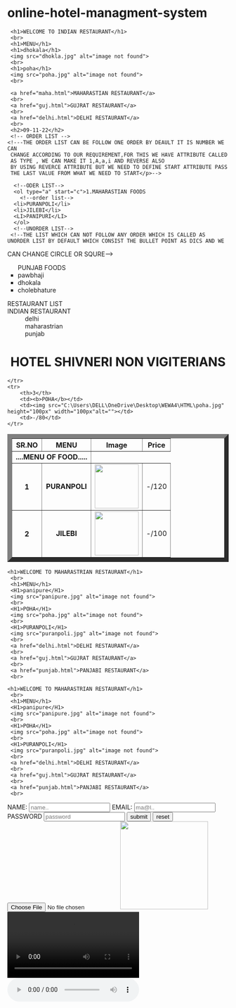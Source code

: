 # online-hotel-managment-system
<!DOCTYPE html>
<html lang="en">
<head>
    <meta charset="UTF-8">
    <meta http-equiv="X-UA-Compatible" content="IE=edge">
    <meta name="viewport" content="width=device-width, initial-scale=1.0">
    <title>Document</title>
</head>
<body>
 	
     <h1>WELCOME TO INDIAN RESTAURANT</h1>
	 <br>
	 <h1>MENU</h1>
	 <h1>dhokala</h1>
	 <img src="dhokla.jpg" alt="image not found">
	 <br>
	 <h1>poha</h1>
	 <img src="poha.jpg" alt="image not found">
	 <br>
	 
     <a href="maha.html">MAHARASTIAN RESTAURANT</a>
	 <br>
	 <a href="guj.html">GUJRAT RESTAURANT</a>
	 <br>
     <a href="delhi.html">DELHI RESTAURANT</a>
	 <br> 
	 <h2>09-11-22</h2>
	 <!-- ORDER LIST -->
	<!---THE ORDER LIST CAN BE FOLLOW ONE ORDER BY DEAULT IT IS NUMBER WE CAN 
	 CHANGE ACCORDING TO OUR REQUIREMENT,FOR THIS WE HAVE ATTRIBUTE CALLED
	 AS TYPE , WE CAN MAKE IT 1,A,a,i AND REVERSE ALSO
	 BY USING REVERCE ATTRIBUTE BUT WE NEED TO DEFINE START ATTRIBUTE PASS
	 THE LAST VALUE FROM WHAT WE NEED TO START</p>-->
	  
	  <!--ODER LIST-->
	  <ol type="a" start="c">1.MAHARASTIAN FOODS
		<!--order list-->
	  <li>PURANPOLI</li>
	  <li>JILEBI</li>
	  <LI>PANIPURI</LI>
	  </ol>
	  <!--UNORDER LIST--> 
	 <!--THE LIST WHICH CAN NOT FOLLOW ANY ORDER WHICH IS CALLED AS
	UNORDER LIST BY DEFAULT WHICH CONSIST THE BULLET POINT AS DICS AND WE 
CAN CHANGE CIRCLE OR SQURE-->
<ul type="square">
	PUNJAB FOODS
	<li>pawbhaji</li>
	<li>dhokala</li>
	<li>cholebhature</li>
</ul>
<!--DESCRIPTIVE LIST-->
<dl>RESTAURANT LIST
	<dt>INDIAN RESTAURANT</dt>
	<!--data term-->
	<dd>delhi</dd>
	<dd>maharastrian</dd>
	<!--data defination-->
	<dd>punjab</dd>
</dl>
<!--<h3> super advance list</h3>
<ol> engineer equrments
	<li>soft engg</li>
	<ol type="a"
	<li>java fullstack
	    <ul> type="CIRCLE"
		  <li>core java</li>
		  <li>webtech</li>
		  <li>j2ee</li>
       </ul>
	</li>
</ol>-->
<h1><center>HOTEL SHIVNERI NON VIGITERIANS</center></h1>
 <table border="10px solid"  style="text-align:center;">
 <td colspan="2" align="center"><b>....MENU OF FOOD.....</b></td>
	<thead>
	    <tr>
			<th>SR.NO</th>
	    	<th>MENU</th>
		    <th>Image</th>
		    <th>Price</th>
		</tr>
	</thead>
<tbody>
	<tr>
		<th>1</th>
		<td><b>PURANPOLI</b></td>
		<td><img src="C:\Users\DELL\OneDrive\Desktop\WEWA4\HTML\puranpoli.jpg" height="100px" width="100px"alt=""></td>
		<td>-/120</td>
	</tr>
	<tr>
		<th>2</th>
		<td><b>JILEBI</b></td>
		<td><img src="C:\Users\DELL\OneDrive\Desktop\WEWA4\HTML\jilebi.jpg" height="100px" width="100px" alt=""></td>
		<Td>-/100</Td>

	</tr>
	<tr>
		<th>3</th>
		<td><b>POHA</b></td>
		<td><img src="C:\Users\DELL\OneDrive\Desktop\WEWA4\HTML\poha.jpg" height="100px" width="100px"alt=""></td>
		<td>-/80</td>
	</tr>
</tbody>
	
</table>
</body>
</html>
<!DOCTYPE html>
<html lang="en">
<head>
    <meta charset="UTF-8">
    <meta http-equiv="X-UA-Compatible" content="IE=edge">
    <meta name="viewport" content="width=device-width, initial-scale=1.0">
    <title>Document</title>
</head>
<body>

    <h1>WELCOME TO MAHARASTRIAN RESTAURANT</h1>
	 <br>
	 <h1>MENU</h1>
     <H1>panipure</H1>
	 <img src="panipure.jpg" alt="image not found">
	 <br>
     <H1>POHA</H1>
	 <img src="poha.jpg" alt="image not found">
	 <br>
     <H1>PURANPOLI</H1>
     <img src="puranpoli.jpg" alt="image not found">
	 <br>
	 <a href="delhi.html">DELHI RESTAURANT</a>
	 <br>
	 <a href="guj.html">GUJRAT RESTAURANT</a>
	 <br>
	 <a href="punjab.html">PANJABI RESTAURANT</a>
	 <br>
</body>
</html>
<!DOCTYPE html>
<html lang="en">
<head>
    <meta charset="UTF-8">
    <meta http-equiv="X-UA-Compatible" content="IE=edge">
    <meta name="viewport" content="width=device-width, initial-scale=1.0">
    <title>Document</title>
</head>
<body>

    <h1>WELCOME TO MAHARASTRIAN RESTAURANT</h1>
	 <br>
	 <h1>MENU</h1>
     <H1>panipure</H1>
	 <img src="panipure.jpg" alt="image not found">
	 <br>
     <H1>POHA</H1>
	 <img src="poha.jpg" alt="image not found">
	 <br>
     <H1>PURANPOLI</H1>
     <img src="puranpoli.jpg" alt="image not found">
	 <br>
	 <a href="delhi.html">DELHI RESTAURANT</a>
	 <br>
	 <a href="guj.html">GUJRAT RESTAURANT</a>
	 <br>
	 <a href="punjab.html">PANJABI RESTAURANT</a>
	 <br>
</body>
</html>
<!DOCTYPE html>
<html lang="en">
<head>
    <meta charset="UTF-8">
    <meta http-equiv="X-UA-Compatible" content="IE=edge">
    <meta name="viewport" content="width=device-width, initial-scale=1.0">
    <title>Document</title>
</head>
<body>
    <!-- <table border="1px solid">
        <thead>
        <tr>
            <th>SR NO</th>
            <th>NAME</th>
            <th>MARKS</th>
        </tr>
        </thead>
        <tbody>
        <tr>
            <td>1</td>
            <td>A</td>
            <td>60</td>
        </tr>
        <tr>
            <td>2</td>
            <td>B</td>
            <Td>77</Td>

        </tr>
        <tr>
            <td>3</td>
            <td>C</td>
            <td>80</td>
        </tr>
        </tbody>
        <tfoot>
       <tr>
            <td>TOTAL</td>
            <Td>=</Td>
            <Td>217</Td>
       </tr>
        </tfoot>-->

    </table>
    <table border="1px solid">
        <tr>
            <tr>
              <td colspan="3" align="center"><b><h1>RESUME</h1></b></td>
               <!--<td></td>-->
               <!--<td></td>-->
          </tr>
        <tr>
<td align="center"><img src="C:\Users\DELL\OneDrive\Desktop\WEWA4\HTML\DSC_1484 copy.jpg"alt=""height="150pxl"width="150pxl"></td>
             <td><b>objective</b></td>
             <td>
                 <p>
                  "to leverage my academic background,<br>analytical and organizational skillsin <br> obtaining a "
                   position that helps me learn<br>,grow and contribute to the success of <br>organizations."
                 </p>
            </td>
    
        </tr>
        <tr>
            <tr>
                <td rowspan="3">
                    <ul>
                        <li><b>Name</b>=Ashwini kapse</li>
                        <li><b>DOB</b>=05-01-2022</li>
                        <li><b>CONT</b>=9678891207</li>
                        <li><b>Email</b>=ashwinikapse447@gmail.com</li>
                    </ul>

                </td>
        
        <td>
           <b>skill</b></ul>
            <td>
            
               <ul>
                 <li>SQL</li>
                 <li>JAVA STACK</li>
                 <li>WEBTECH</li>
              </ul>

            </td>
        <tr>
            
         <!--<td></td>-->
         <!--<td></td>-->
        
        </tr>
        
         <td colspan="2" align="center"><b>Academic Ditails</b>
         <table border="1px solide" align="center"></td>
        
        <tr>
           <td><b>Course<b></td>
           <td><b>Board</b></td>
           <td><b>percentage</b></td>
           <td><b>YOP</b></td>
        </tr>
        <tr>
            <td>10<sup>th</sup></td>
            <td>MAHARASTRA</td>
            <td>69.89</td>
            <TD>2016</TD>
        </tr>
        <tr>
            <td>12<sup>th</sup></td>
            <td>MAHARASTRA</td>
            <td>58.79</td>
            <td>2019</td>
        </tr>
        <tr>
            
            <td>Dregree</td>
            <td>BAMU</td>
            <td>78.69</td>
            <td>2022</td>
        </tr>
    </table>
</tr>
</table>
    <!-- <table border="1px solid">
        <thead>
        <tr>
    
            <th colspan="3">SCORECARD</th>
            <th>2</th>
            <th>3</th>
        </tr>
    
       
        <tr>
            <th>SR.NO</th>
            <th>PLAYER NAME</th>
            <th>Run</th>

        </tr>
        <tr>
            <td>1</td>
            <td>rohit sharma</td>
            <td>19</td>
            
        </tr>
        <tr>
            <td>2</td>

            <td>kl rahul</td>
            <td>15</td>
            
           
        </tr>
            <td>3</td>
            <td>virat kohali</td>
            <td>28</td>
        </tr> 
        
        </tbody>
        

    </table>
    <table border="1px solid">
        <thead>
        <tr>
    
         <th colspan="3">SCORECARD</th>
         <th>2</th>
         <th>3</th>                         
        </tr>
        <tr>
            <th>SR.NO</th>
            <th>PLAYER NAME</th>
            <th>Run</th>

        </tr>
        <tr>
            <td>1</td>
            <td>rohit sharma</td>
            <td>19</td>
            
        </tr>
        <tr>
            <td>2</td>

            <td>kl rahul</td>
            <td>15</td>
            
           
        </tr>
            <td>3</td>
            <td>virat kohali</td>
            <td>28</td>
        </tr> 
        
        </tbody>
        

    </table>-->
    

</body>
</html>
<!DOCTYPE html>
<html lang="en">
<head>
    <meta charset="UTF-8">
    <meta http-equiv="X-UA-Compatible" content="IE=edge">
    <meta name="viewport" content="width=device-width, initial-scale=1.0">
    <title>Document</title>
</head>
<body>
    <form action="">
        <table bo
        rder="1px solid" >
            <tr>
                <th colspan="2">EMPLOYEE FORM</th>
                <!--<td>2</td>-->
            </tr>
            <tr>
                <td><label for="">NAME:</label></td>
                <td><input type="text" name="" id="" placeholder="name.."></td>
            </tr>
            <tr>
                <td><label for="">EMAIL:</label></td>
                <td><input type="email" name="" id="" placeholder="ma@l.."></td>
            </tr>
            <tr>
                <td><label for="">PASSWORD</label></td>
                <td><input type="password" placeholder="password" required></td>
            </tr>
            <tr>
                <td><input type="submit" value="submit"></td>
                <td><input type="reset" value="reset"></td>
            </tr>
           <tr><input type="file" name="" id="" accept=".png,.html,.jpg"></tr>
           </table>
    </form>
</body>
</html>
<!DOCTYPE html>
<html lang="en">

<head>
    <meta charset="UTF-8">
    <meta http-equiv="X-UA-Compatible" content="IE=edge">
    <meta name="viewport" content="width=device-width, initial-scale=1.0">
    <title>Document</title>
</head>

<body>
    <!--IMAGE TAGS-->
    <img src="https://tse1.mm.bing.net/th?id=OIP.1YM53mG10H_U25iPjop83QHaEo&pid=Api&rs=1&c=1&qlt=95&w=196&h=122" alt=""
        height="200px" width="200px">
    <!--VIDEO TAGS-->
    <video src="https://player.vimeo.com/external/389695713.sd.mp4?s=542708436e813d41b42372465f09df5972271b44&
profile_id=164&oauth2_token_id=57447761" controls type="video/mp4" height="" width="">
    </video>
    <!--AUDIO TAGS-->
    <audio src="Nain Ta Heere(PagalWorld.com.se).mp3" controls type="audio/mp3">

  <iframe src=" https://www.google.com/maps/embed?pb=!1m18!1m12!1m3!1d121059.04360433725!2d73.79292685256993!3d18.52460355342981!2m3!1f0!2f0!3f0!3m2!1i1024!2i768!4f13.1!3m3!1m2!1s0x3bc2bf2e67461101%3A0x828d43bf9d9ee343!2sPune%2C%20Maharashtra!5e0!3m2!1sen!2sin!4v1668237328205!5m2!1sen!2sin"
         width="600" height="450" style="border:0;" allowfullscreen="" loading="lazy"
       referrerpolicy="no-referrer-when-downgrade"></iframe>
</body>

</html>
  <!DOCTYPE html>
<html lang="en">
<head>
    <meta charset="UTF-8">
    <meta http-equiv="X-UA-Compatible" content="IE=edge">
    <meta name="viewport" content="width=device-width, initial-scale=1.0">
    <title>Document</title>
</head>
<body>
	
     <h1>WELCOME TO panjabi RESTAURANT</h1>
	 <br>
	 <h1>MENU</h1>
	 <br>
	 <h1>CHOLEBHATURE</h1>
	 <img src="cholebhature.jpg" alt="image not found">
	 <br>
	 <H1>dhokala</H1>
	 <img src="dhokla.jpg" alt="image not found">
	 <br>
	 <a href="maha.html">MAHARASTRIAN RESTAURANT</a>
	 <br>
	 <a href="guj.html">GUJRAT RESTAURANT</a>
	 <br>
	 <a href="delhi.html">delhi RESTAURANT</a>
	 <br>
</body>
</html>
  <!DOCTYPE html>
<html lang="en">
<head>
    <meta charset="UTF-8">
    <meta http-equiv="X-UA-Compatible" content="IE=edge">
    <meta name="viewport" content="width=device-width, initial-scale=1.0">
    <title>Document</title>
</head>
<body>
   <h1>REGISTRATION FORM IN HTML</h1>
   <form action="">
   <label for="">NAME:</label> 
   <input type="text">
    <br><br>
    <label for="">EMP:</label> 
    <input type="text">
    <br><br>
    <label for="">GENDER:</label> 
    <br>
     <label for="">MALE:</label> 
     <input type="radio" id="gender" name="gn">
     <br>
     <label for="">FEMAIL:</label> 
     <input type="radio" id="gender" name="gn">
     <br>
     <label for="">OTHER:</label> 
    <input type="radio" id="gender" name="gn">
    <br>
    <input type="submit" value="done">
   </form> 


    <br><br> 
    
    
    <form action=""
    <label for="FNAME">NAME</label>
    <BR>
    <input type="text" id="FNAME">
    <BR>
    <label for="FEMAIL">EMAIL</label>
    <BR>
    <input type="email" id="FNAME">
    <BR>
    <label for="pass">PASS</label>
    <BR>
    <input type="password" id="pass">
    <BR>
    <input type="submit" value="done">
        
    </form>    
    
   <center><h1>COLLEGE ADDMISSION FORM</h1></center>
    <form action="">
     <fieldset>
          <center><legend><img src="./college.jpg" alt=""></legend></center>
          <h3 style="background-color: rgb(179, 113, 113); width: 200px;">ADDMISSION DETAILS</h3>
            <label for="fname">STUDENT NAME</label>
            <input type="text" name="" id="fname">
            <br><br>
            <label for="">STUDENT DOB</label>
            <input type="datetime-local" name="" id="">
            <br>
            <label for="">STUDENT EMAIL</label>
            <input type="email" name="" id="">
            <br>
            <label for="">STUDENT CONTACT</label>
            <input type="tel" name="" id="">
            <br>
            <select name="" id="">SUBJECT</select>
            <br>
            <label for="">MATH</label>
            <input type="checkbox" name="" id="">
            <br>
            <label for="">BIO</label>
            <input type="checkbox" name="" id="">
            <br>
            <label for="">CHEM</label>
            <input type="checkbox" name="" id="">
            <br>
            <label for="">PHISICS</label>
            <input type="checkbox" name="" id="">
            <br>
    </fieldset>
     </form>   

     <br><br>
     <form action="">
        <fieldset>
               <legend>CUSTOMER FORM</legend>
               <label for="">CUSTOMER NAME</label>
               <input type="text" name="" id="">
               <br><br>
               <label for="">CUSTOMER EMAIL</label>
               <input type="email" name="" id="">
               <br>
               <label for="">COLOR</label>
               <input type="color" name="" id="">
               <br>
               <input type="submit" value="submit">
               <input type="reset" value="reset">
               <br>
               
               <br>
        </fieldset>
     </form>     

    <h1>ATTACH YOUR FILE</h1>
     <form action="">
        <fieldset>
               <legend>CUSTOMER FORM</legend>
               <label for="">CUSTOMER NAME</label>
               <input type="text" name="" id="">
               <br><br>
               <label for="">CUSTOMER EMAIL</label>
               <input type="email" name="" id="">
               <br>
               <label for="">CUSTOMER EMAIL</label>
               <input type="email" name="" id="">
               <br>
               <label for="">ATTACH YOUR FILE</label>
               <input type="file" name="" id="">
               <br>
               <label for="">FEEDBACK </label>
               <BR>
               <input type="month" name="" id="">
               <br>
               <input type="range" name="" id="">
               <br>
               <input type="time" name="" id="">
               <br>
               <input type="image" name="" id="">
               <br>
               <input type="week" name="" id="">
               <br>

               <input type="submit" value="submit">
               <input type="reset" value="reset">
               <br>
               
               <br>
          </fieldset>
     </form>     
</body>
</html>
